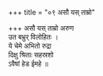 +++
title = "०९ असौ यस् ताम्रो"

+++
असौ यस् ताम्रो अरुण  
उत बभ्रुर् विलोहितः ।  
ये चेमे अभितो रुद्रा  
दिक्षु श्रिताः सहस्रशो  
ऽवैषां हेड ईमहे ॥